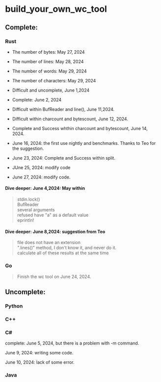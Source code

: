 # build_your_own_wc_tool

## Complete:

### Rust

- The number of bytes:  May 27, 2024<br>
- The number of lines: May 28, 2024<br>
- The number of words: May 29, 2024<br>
- The number of characters: May 29, 2024<br>

- Difficult and uncomplete, June 1,2024<br>
- Complete: June 2, 2024<br>

- Difficult within BufReader and line(), June 11,2024.<br>

- Difficult within charcount and bytescount, June 12, 2024. <br>

- Complete and Success whthin charcount and bytescount, June 14, 2024. <br>

- June 16, 2024: the first use nightly and benchmarks. Thanks to Teo for the suggestion.<br>

- June 23, 2024: Complete and Success within split.<br>

- JUne 25, 2024: modify code <br>

- June 27, 2024: modify code.<br>

#### Dive deeper: June 4,2024: May within
> stdin.lock()<br>
> BufReader<br>
> several arguments<br>
> refused have "a" as a default value<br>
> eprintln!

#### Dive deeper: June 8,2024: suggestion from Teo
> file does not have an extension<br>
> ".lines()" method, I don't know it, and never do it.<br>
> calculate all of these results at the same time<br>

### Go
> Finish the wc tool on June 24, 2024.<br>

## Uncomplete:



### Python

### C++

### C#
complete: June 5, 2024, but there is a problem with -m command.<br>

June 9, 2024: writing some code.<br>

June 10, 2024: lack of some error.<br>

### Java
